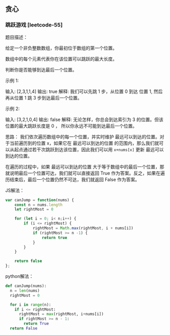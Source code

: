
## 贪心

### 跳跃游戏 [leetcode-55]
题目描述：

给定一个非负整数数组，你最初位于数组的第一个位置。

数组中的每个元素代表你在该位置可以跳跃的最大长度。

判断你是否能够到达最后一个位置。

示例 1:

输入: [2,3,1,1,4]
输出: true
解释: 我们可以先跳 1 步，从位置 0 到达 位置 1, 然后再从位置 1 跳 3 步到达最后一个位置。

示例 2:

输入: [3,2,1,0,4]
输出: false
解释: 无论怎样，你总会到达索引为 3 的位置。但该位置的最大跳跃长度是 0 ， 所以你永远不可能到达最后一个位置。

思路：
我们依次遍历数组中的每一个位置，并实时维护 最远可以到达的位置。对于当前遍历到的位置 x，如果它在 最远可以到达的位置 的范围内，那么我们就可以从起点通过若干次跳跃到达该位置，因此我们可以用 `x+nums[x]` 更新 最远可以到达的位置。

在遍历的过程中，如果 最远可以到达的位置 大于等于数组中的最后一个位置，那就说明最后一个位置可达，我们就可以直接返回 True 作为答案。反之，如果在遍历结束后，最后一个位置仍然不可达，我们就返回 False 作为答案。

JS解法：
```js
var canJump = function(nums) {
    const n = nums.length
    let rightMost = 0

    for (let i = 0; i< n;i++) {
        if (i <= rightMost) {
            rightMost = Math.max(rightMost, i + nums[i])
            if (rightMost >= n -1) {
                return true
            }
        }
    }

    return false
};
```

python解法：

```python
def canJump(nums):
  n = len(nums)
  rightMost = 0

  for i in range(n):
    if i <= rightMost:
      rightMost = max(rightMost, i+nums[i])
      if rightMost >= n - 1:
        return True
  return False
```